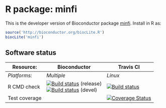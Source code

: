 # R package: minfi
This is the developer version of Bioconductor package [minfi](http://bioconductor.org/packages/devel/bioc/html/minfi.html).  Install in R as:

```r
source('http://bioconductor.org/biocLite.R')
biocLite('minfi')
```

## Software status

| Resource:     | Bioconductor        | Travis CI     |
| ------------- | ------------------- | ------------- |
| _Platforms:_  | _Multiple_          | _Linux_       |
| R CMD check   | <a href="http://bioconductor.org/checkResults/release/bioc-LATEST/minfi/"><img border="0" src="http://bioconductor.org/shields/build/release/bioc/minfi.svg" alt="Build status"></a> (release)</br><a href="http://bioconductor.org/checkResults/devel/bioc-LATEST/minfi/"><img border="0" src="http://bioconductor.org/shields/build/devel/bioc/minfi.svg" alt="Build status"></a> (devel) | <a href="https://travis-ci.org/kasperdanielhansen/minfi"><img src="https://travis-ci.org/kasperdanielhansen/minfi.svg" alt="Build status"></a> |
| Test coverage |                     | <a href="https://codecov.io/github/kasperdanielhansen/minfi?branch=master"><img src="https://codecov.io/github/kasperdanielhansen/minfi/coverage.svg?branch=master" alt="Coverage Status"/></a>   |                  |
